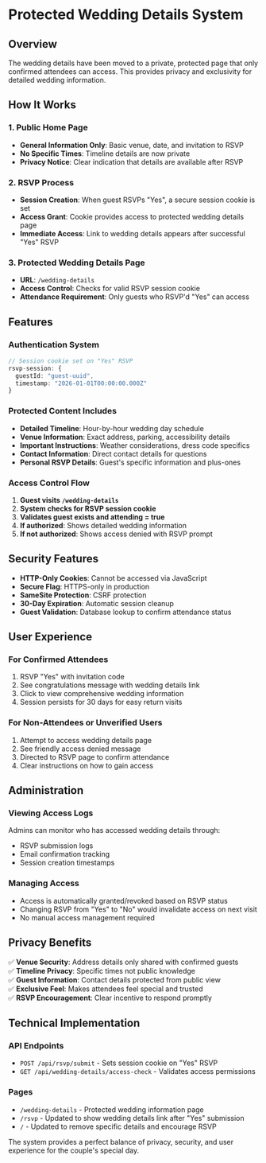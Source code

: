 # Protected Wedding Details System

## Overview
The wedding details have been moved to a private, protected page that only confirmed attendees can access. This provides privacy and exclusivity for detailed wedding information.

## How It Works

### 1. Public Home Page
- **General Information Only**: Basic venue, date, and invitation to RSVP
- **No Specific Times**: Timeline details are now private
- **Privacy Notice**: Clear indication that details are available after RSVP

### 2. RSVP Process
- **Session Creation**: When guest RSVPs "Yes", a secure session cookie is set
- **Access Grant**: Cookie provides access to protected wedding details page
- **Immediate Access**: Link to wedding details appears after successful "Yes" RSVP

### 3. Protected Wedding Details Page
- **URL**: `/wedding-details`
- **Access Control**: Checks for valid RSVP session cookie
- **Attendance Requirement**: Only guests who RSVP'd "Yes" can access

## Features

### Authentication System
```typescript
// Session cookie set on "Yes" RSVP
rsvp-session: {
  guestId: "guest-uuid",
  timestamp: "2026-01-01T00:00:00.000Z"
}
```

### Protected Content Includes
- **Detailed Timeline**: Hour-by-hour wedding day schedule
- **Venue Information**: Exact address, parking, accessibility details  
- **Important Instructions**: Weather considerations, dress code specifics
- **Contact Information**: Direct contact details for questions
- **Personal RSVP Details**: Guest's specific information and plus-ones

### Access Control Flow
1. **Guest visits `/wedding-details`**
2. **System checks for RSVP session cookie**
3. **Validates guest exists and attending = true**
4. **If authorized**: Shows detailed wedding information
5. **If not authorized**: Shows access denied with RSVP prompt

## Security Features

- **HTTP-Only Cookies**: Cannot be accessed via JavaScript
- **Secure Flag**: HTTPS-only in production
- **SameSite Protection**: CSRF protection
- **30-Day Expiration**: Automatic session cleanup
- **Guest Validation**: Database lookup to confirm attendance status

## User Experience

### For Confirmed Attendees
1. RSVP "Yes" with invitation code
2. See congratulations message with wedding details link
3. Click to view comprehensive wedding information
4. Session persists for 30 days for easy return visits

### For Non-Attendees or Unverified Users
1. Attempt to access wedding details page
2. See friendly access denied message
3. Directed to RSVP page to confirm attendance
4. Clear instructions on how to gain access

## Administration

### Viewing Access Logs
Admins can monitor who has accessed wedding details through:
- RSVP submission logs
- Email confirmation tracking
- Session creation timestamps

### Managing Access
- Access is automatically granted/revoked based on RSVP status
- Changing RSVP from "Yes" to "No" would invalidate access on next visit
- No manual access management required

## Privacy Benefits

✅ **Venue Security**: Address details only shared with confirmed guests  
✅ **Timeline Privacy**: Specific times not public knowledge  
✅ **Guest Information**: Contact details protected from public view  
✅ **Exclusive Feel**: Makes attendees feel special and trusted  
✅ **RSVP Encouragement**: Clear incentive to respond promptly  

## Technical Implementation

### API Endpoints
- `POST /api/rsvp/submit` - Sets session cookie on "Yes" RSVP
- `GET /api/wedding-details/access-check` - Validates access permissions

### Pages
- `/wedding-details` - Protected wedding information page
- `/rsvp` - Updated to show wedding details link after "Yes" submission
- `/` - Updated to remove specific details and encourage RSVP

The system provides a perfect balance of privacy, security, and user experience for the couple's special day.